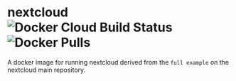 # nextcloud ![Docker Cloud Build Status](https://img.shields.io/docker/cloud/build/voydz/nextcloud) ![Docker Pulls](https://img.shields.io/docker/pulls/voydz/nextcloud)
A docker image for running nextcloud derived from the `full example` on the nextcloud main repository.